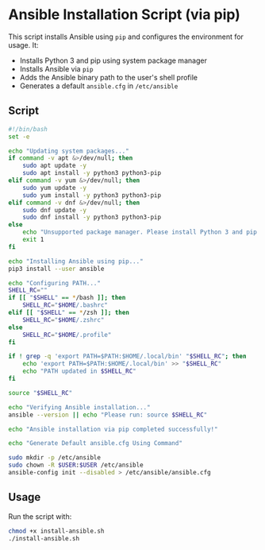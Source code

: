 # Ansible Installation Script (via pip)

This script installs Ansible using `pip` and configures the environment for usage. It:
- Installs Python 3 and pip using system package manager
- Installs Ansible via `pip`
- Adds the Ansible binary path to the user's shell profile
- Generates a default `ansible.cfg` in `/etc/ansible`

## Script

```bash
#!/bin/bash
set -e

echo "Updating system packages..."
if command -v apt &>/dev/null; then
    sudo apt update -y
    sudo apt install -y python3 python3-pip
elif command -v yum &>/dev/null; then
    sudo yum update -y
    sudo yum install -y python3 python3-pip
elif command -v dnf &>/dev/null; then
    sudo dnf update -y
    sudo dnf install -y python3 python3-pip
else
    echo "Unsupported package manager. Please install Python 3 and pip manually."
    exit 1
fi

echo "Installing Ansible using pip..."
pip3 install --user ansible

echo "Configuring PATH..."
SHELL_RC=""
if [[ "$SHELL" == */bash ]]; then
    SHELL_RC="$HOME/.bashrc"
elif [[ "$SHELL" == */zsh ]]; then
    SHELL_RC="$HOME/.zshrc"
else
    SHELL_RC="$HOME/.profile"
fi

if ! grep -q 'export PATH=$PATH:$HOME/.local/bin' "$SHELL_RC"; then
    echo 'export PATH=$PATH:$HOME/.local/bin' >> "$SHELL_RC"
    echo "PATH updated in $SHELL_RC"
fi

source "$SHELL_RC"

echo "Verifying Ansible installation..."
ansible --version || echo "Please run: source $SHELL_RC"

echo "Ansible installation via pip completed successfully!"

echo "Generate Default ansible.cfg Using Command"

sudo mkdir -p /etc/ansible
sudo chown -R $USER:$USER /etc/ansible
ansible-config init --disabled > /etc/ansible/ansible.cfg
```

## Usage

Run the script with:

```bash
chmod +x install-ansible.sh
./install-ansible.sh
```
